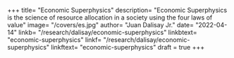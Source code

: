 +++
title=  "Economic Superphysics"
description=  "Economic Superphysics is the science of resource allocation in a society using the four laws of value"
image=  "/covers/es.jpg"
author=  "Juan Dalisay Jr."
date=  "2022-04-14"
linkb=  "/research/dalisay/economic-superphysics"
linkbtext=  "economic-superphysics"
linkf=  "/research/dalisay/economic-superphysics"
linkftext=  "economic-superphysics"
draft = true
+++
